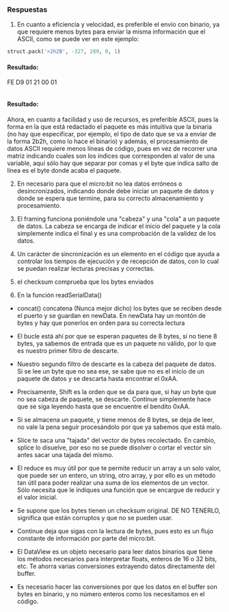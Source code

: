 ### Respuestas

1. En cuanto a eficiencia y velocidad, es preferible el envío con binario, ya que requiere menos bytes para enviar la misma información que el ASCII, como se puede ver en este ejemplo: 

```py
struct.pack('>2h2B', -327, 289, 0, 1)
```
#### Resultado: 
FE D9 01 21 00 01

```py
```
#### Resultado:

Ahora, en cuanto a facilidad y uso de recursos, es preferible ASCII, pues la forma en la que está redactado el paquete es más intuitiva que la binaria (no hay que especificar, por ejemplo, el tipo de dato que se va a enviar de la forma 2b2h, como lo hace el binario) y además, el procesamiento de datos ASCII requiere menos líneas de código, pues en vez de recorrer una matriz indicando cuales son los índices que corresponden al valor de una variable, aquí sólo hay que separar por comas y el byte que indica salto de línea es el byte donde acaba el paquete. 

2. En necesario para que el micro:bit no lea datos erróneos o desincronizados, indicando donde debe iniciar un paquete de datos y donde se espera que termine, para su correcto almacenamiento y procesamiento. 

3. El framing funciona poniéndole una "cabeza" y una "cola" a un paquete de datos. La cabeza se encarga de indicar el inicio del paquete y la cola simplemente indica el final y es una comprobación de la validez de los datos.

4. Un carácter de sincronización es un elemento en el código que ayuda a controlar los tiempos de ejecución y de recepción de datos, con lo cual se puedan realizar lecturas precisas y correctas. 

5. el checksum comprueba que los bytes enviados 

6. En la función readSerialData()

* concat() concatena (Nunca mejor dicho) los bytes que se reciben desde el puerto y se guardan en newData. En newData hay un montón de bytes y hay que ponerlos en orden para su correcta lectura

* El bucle está ahí por que se esperan paquetes de 8 bytes, si no tiene 8 bytes, ya sabemos de entrada que es un paquete no válido, por lo que es nuestro primer filtro de descarte. 

* Nuestro segundo filtro de descarte es la cabeza del paquete de datos. Si se lee un byte que no sea ese, se sabe que no es el inicio de un paquete de datos y se descarta hasta encontrar el 0xAA.

* Precisamente, Shift es la orden que se da para que, si hay un byte que no sea cabeza de paquete, se descarte. Continue simplemente hace que se siga leyendo hasta que se encuentre el bendito 0xAA.

* Si se almacena un paquete, y tiene menos de 8 bytes, se deja de leer, no vale la pena seguir procesándolo por que ya sabemos que está malo.

* Slice te saca una "tajada" del vector de bytes recolectado. En cambio, splice lo disuelve, por eso no se puede disolver o cortar el vector sin antes sacar una tajada del mismo.

* El reduce es muy útil por que te permite reducir un array a un solo valor, que puede ser un entero, un string, otro array, y por ello es un método tan útil para poder realizar una suma de los elementos de un vector. Sólo necesita que le indiques una función que se encargue de reducir y el valor inicial.

* Se supone que los bytes tienen un checksum original. DE NO TENERLO, significa que están corruptos y que no se pueden usar.

* Continue deja que sigas con la lectura de bytes, pues esto es un flujo constante de información por parte del micro:bit.

* El DataView es un objeto necesario para leer datos binarios que tiene los métodos necesarios para interpretar floats, enteros de 16 o 32 bits, etc. Te ahorra varias conversiones extrayendo datos directamente del buffer. 

* Es necesario hacer las conversiones por que los datos en el buffer son bytes en binario, y no número enteros como los necesitamos en el código. 

